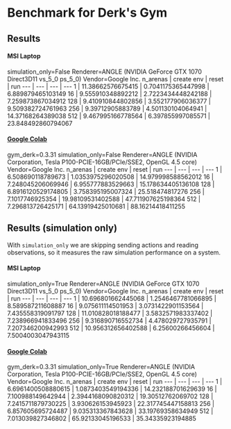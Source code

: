 # Benchmark for Derk's Gym

## Results

#### MSI Laptop
simulation_only=False Renderer=ANGLE (NVIDIA GeForce GTX 1070 Direct3D11 vs_5_0 ps_5_0) Vendor=Google Inc.
n_arenas | create env | reset | run
--- | --- | --- | ---
1 | 11.38662576675415 | 0.7041175365447998 | 6.889879465103149
16 | 9.555910348892212 | 2.7223434448242188 | 7.259873867034912
128 | 9.410910844802856 | 3.552177906036377 | 9.509382724761963
256 | 9.39712905883789 | 4.501130104064941 | 14.37168264389038
512 | 9.467995166778564 | 6.397855997085571 | 23.848492860794067

#### [Google Colab](https://colab.research.google.com/drive/1n5Bl1pdBpQphOCOGWC31uUbmjMubPUM1?usp=sharing)
gym_derk=0.3.31 simulation_only=False Renderer=ANGLE (NVIDIA Corporation, Tesla P100-PCIE-16GB/PCIe/SSE2, OpenGL 4.5 core) Vendor=Google Inc.
n_arenas | create env | reset | run
--- | --- | --- | ---
1 | 6.508690118789673 | 1.0353975296020508 | 14.979998588562012
16 | 7.248045206069946 | 6.955777883529663 | 15.178634405136108
128 | 6.8916120529174805 | 3.758395195007324 | 25.518474817276
256 | 7.1017746925354 | 19.98109531402588 | 47.711907625198364
512 | 7.296813726425171 | 64.13919425010681 | 88.16214418411255

## Results (simulation only)

With `simulation_only` we are skipping sending actions and reading observations, so it measures the raw simulation performance on a system.

#### MSI Laptop
simulation_only=True Renderer=ANGLE (NVIDIA GeForce GTX 1070 Direct3D11 vs_5_0 ps_5_0) Vendor=Google Inc.
n_arenas | create env | reset | run
--- | --- | --- | ---
1 | 10.696801662445068 | 1.2546467781066895 | 8.589587211608887
16 | 9.075611114501953 | 3.0731422901153564 | 7.435558319091797
128 | 11.010828018188477 | 3.5832571983337402 | 7.238966941833496
256 | 9.316890716552734 | 4.478029727935791 | 7.207346200942993
512 | 10.956312656402588 | 6.25600266456604 | 7.5004003047943115

#### [Google Colab](https://colab.research.google.com/drive/1n5Bl1pdBpQphOCOGWC31uUbmjMubPUM1?usp=sharing)
gym_derk=0.3.31 simulation_only=True Renderer=ANGLE (NVIDIA Corporation, Tesla P100-PCIE-16GB/PCIe/SSE2, OpenGL 4.5 core) Vendor=Google Inc.
n_arenas | create env | reset | run
--- | --- | --- | ---
1 | 6.6961400508880615 | 1.0873403549194336 | 14.232188701629639
16 | 7.100988149642944 | 2.3944168090820312 | 19.30512762069702
128 | 7.2415711879730225 | 3.930626153945923 | 22.317745447158813
256 | 6.857605695724487 | 9.035313367843628 | 33.19769358634949
512 | 7.013039827346802 | 65.92133045196533 | 35.34335923194885
